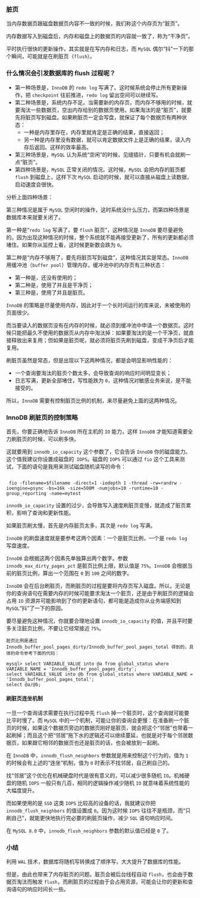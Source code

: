 ### 脏页

当内存数据页跟磁盘数据页内容不一致的时候，我们称这个内存页为“脏页”。

内存数据写入到磁盘后，内存和磁盘上的数据页的内容就一致了，称为“干净页”。

平时执行很快的更新操作，其实就是在写内存和日志，而 `MySQL` 偶尔“抖”一下的那个瞬间，可能就是在刷脏页（`flush`）。

### 什么情况会引发数据库的 flush 过程呢？

- 第一种场景是，`InnoDB` 的 `redo log` 写满了。这时候系统会停止所有更新操作，把 `checkpoint` 往前推进，`redo log` 留出空间可以继续写。
- 第二种场景是，系统内存不足。当需要新的内存页，而内存不够用的时候，就要淘汰一些数据页，空出内存给别的数据页使用。如果淘汰的是“脏页”，就要先将脏页写到磁盘。如果刷脏页一定会写盘，就保证了每个数据页有两种状态：
  - 一种是内存里存在，内存里就肯定是正确的结果，直接返回；
  - 另一种是内存里没有数据，就可以肯定数据文件上是正确的结果，读入内存后返回。这样的效率最高。
- 第三种场景是，`MySQL` 认为系统“空闲”的时候，见缝插针，只要有机会就刷一点“脏页”。
- 第四种场景是，`MySQL` 正常关闭的情况。这时候，`MySQL` 会把内存的脏页都 `flush` 到磁盘上，这样下次 `MySQL` 启动的时候，就可以直接从磁盘上读数据，启动速度会很快。


分析上面四种场景：

第三种情况是属于 `MySQL` 空闲时的操作，这时系统没什么压力，而第四种场景是数据库本来就要关闭了。

第一种是“`redo log` 写满了，要 `flush` 脏页”，这种情况是 `InnoDB` 要尽量避免的。因为出现这种情况的时候，整个系统就不能再接受更新了，所有的更新都必须堵住。如果你从监控上看，这时候更新数会跌为 `0`。

第二种是“内存不够用了，要先将脏页写到磁盘”，这种情况其实是常态。`InnoDB` 用缓冲池（`buffer pool`）管理内存，缓冲池中的内存页有三种状态：
- 第一种是，还没有使用的；
- 第二种是，使用了并且是干净页；
- 第三种是，使用了并且是脏页。

`InnoDB` 的策略是尽量使用内存，因此对于一个长时间运行的库来说，未被使用的页面很少。

而当要读入的数据页没有在内存的时候，就必须到缓冲池中申请一个数据页。这时候只能把最久不使用的数据页从内存中淘汰掉：如果要淘汰的是一个干净页，就直接释放出来复用；但如果是脏页呢，就必须将脏页先刷到磁盘，变成干净页后才能复用。

刷脏页虽然是常态，但是出现以下这两种情况，都是会明显影响性能的：
- 一个查询要淘汰的脏页个数太多，会导致查询的响应时间明显变长；
- 日志写满，更新全部堵住，写性能跌为 `0`，这种情况对敏感业务来说，是不能接受的。
  
所以，`InnoDB` 需要有控制脏页比例的机制，来尽量避免上面的这两种情况。


### InnoDB 刷脏页的控制策略

首先，你要正确地告诉 `InnoDB` 所在主机的 `IO` 能力，这样 `InnoDB` 才能知道需要全力刷脏页的时候，可以刷多快。

这就要用到 `innodb_io_capacity` 这个参数了，它会告诉 `InnoDB` 你的磁盘能力。这个值我建议你设置成磁盘的` IOPS`。磁盘的 `IOPS` 可以通过 `fio` 这个工具来测试，下面的语句是我用来测试磁盘随机读写的命令：

```

 fio -filename=$filename -direct=1 -iodepth 1 -thread -rw=randrw -ioengine=psync -bs=16k -size=500M -numjobs=10 -runtime=10 -group_reporting -name=mytest 
```

`innodb_io_capacity` 设置的过少，会导致写入速度刷脏页变慢，就造成了脏页累积，影响了查询和更新性能。

如果脏页刷太慢，首先是内存脏页太多，其次是 `redo log` 写满。

`InnoDB` 的刷盘速度就是要参考这两个因素：一个是脏页比例，一个是 `redo log` 写盘速度。

`InnoDB` 会根据这两个因素先单独算出两个数字。参数 `innodb_max_dirty_pages_pct` 是脏页比例上限，默认值是 `75%`。`InnoDB` 会根据当前的脏页比例，算出一个范围在 `0` 到 `100` 之间的数字。

`InnoDB` 会在后台刷脏页，而刷脏页的过程是要将内存页写入磁盘。所以，无论是你的查询语句在需要内存的时候可能要求淘汰一个脏页，还是由于刷脏页的逻辑会占用 `IO` 资源并可能影响到了你的更新语句，都可能是造成你从业务端感知到 `MySQL`“抖”了一下的原因。

要尽量避免这种情况，你就要合理地设置 `innodb_io_capacity` 的值，并且平时要多关注脏页比例，不要让它经常接近 `75%`。

```
脏页比例是通过 Innodb_buffer_pool_pages_dirty/Innodb_buffer_pool_pages_total 得到的，具体的命令参考下面的代码：

mysql> select VARIABLE_VALUE into @a from global_status where VARIABLE_NAME = 'Innodb_buffer_pool_pages_dirty';
select VARIABLE_VALUE into @b from global_status where VARIABLE_NAME = 'Innodb_buffer_pool_pages_total';
select @a/@b;

```
#### 刷脏页连坐机制

一旦一个查询请求需要在执行过程中先 `flush` 掉一个脏页时，这个查询就可能要比平时慢了。而 `MySQL` 中的一个机制，可能让你的查询会更慢：在准备刷一个脏页的时候，如果这个数据页旁边的数据页刚好是脏页，就会把这个“邻居”也带着一起刷掉；而且这个把“邻居”拖下水的逻辑还可以继续蔓延，也就是对于每个邻居数据页，如果跟它相邻的数据页也还是脏页的话，也会被放到一起刷。

在 `InnoDB` 中，`innodb_flush_neighbors` 参数就是用来控制这个行为的，值为 `1` 的时候会有上述的“连坐”机制，值为 `0` 时表示不找邻居，自己刷自己的。

找“邻居”这个优化在机械硬盘时代是很有意义的，可以减少很多随机 `IO`。机械硬盘的随机 `IOPS` 一般只有几百，相同的逻辑操作减少随机 `IO` 就意味着系统性能的大幅度提升。

而如果使用的是 `SSD` 这类 `IOPS` 比较高的设备的话，我就建议你把 `innodb_flush_neighbors` 的值设置成 `0`。因为这时候 `IOPS` 往往不是瓶颈，而“只刷自己”，就能更快地执行完必要的刷脏页操作，减少 `SQL` 语句响应时间。

在 `MySQL 8.0` 中，`innodb_flush_neighbors` 参数的默认值已经是 `0` 了。

### 小结

利用 `WAL` 技术，数据库将随机写转换成了顺序写，大大提升了数据库的性能。

但是，由此也带来了内存脏页的问题。脏页会被后台线程自动 `flush`，也会由于数据页淘汰而触发 `flush`，而刷脏页的过程由于会占用资源，可能会让你的更新和查询语句的响应时间长一些。